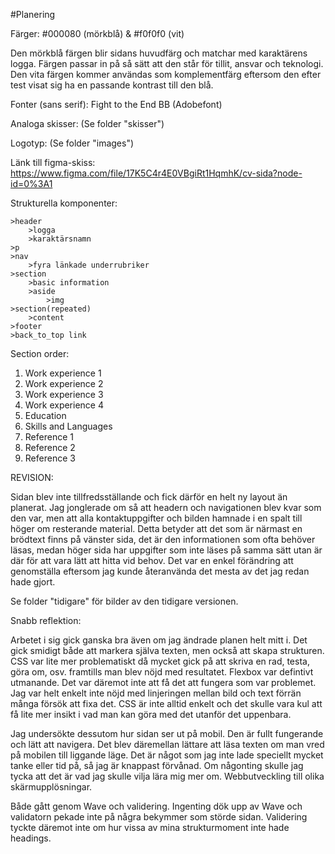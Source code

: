 #Planering

Färger: #000080 (mörkblå) & #f0f0f0 (vit)

Den mörkblå färgen blir sidans huvudfärg och matchar med karaktärens logga. Färgen passar in på så sätt att den står för tillit, ansvar och teknologi. Den vita färgen kommer användas som komplementfärg eftersom den efter test visat sig ha en passande kontrast till den blå.

Fonter (sans serif): Fight to the End BB (Adobefont)

Analoga skisser: (Se folder "skisser") 

Logotyp: (Se folder "images")

Länk till figma-skiss: https://www.figma.com/file/17K5C4r4E0VBgiRt1HqmhK/cv-sida?node-id=0%3A1 

Strukturella komponenter:
   
    >header
        >logga
        >karaktärsnamn
    >p
    >nav
        >fyra länkade underrubriker
    >section
        >basic information
        >aside
            >img
    >section(repeated)
        >content
    >footer
    >back_to_top link

Section order:

1. Work experience 1
2. Work experience 2
3. Work experience 3
4. Work experience 4
5. Education
6. Skills and Languages
7. Reference 1
8. Reference 2
9. Reference 3


REVISION:

Sidan blev inte tillfredsställande och fick därför en helt ny layout än planerat. Jag jonglerade om så att headern och navigationen blev kvar som den var, men att alla kontaktuppgifter och bilden hamnade i en spalt till höger om resterande material. Detta betyder att det som är närmast en brödtext finns på vänster sida, det är den informationen som ofta behöver läsas, medan höger sida har uppgifter som inte läses på samma sätt utan är där för att vara lätt att hitta vid behov. Det var en enkel förändring att genomställa eftersom jag kunde återanvända det mesta av det jag redan hade gjort. 


Se folder "tidigare" för bilder av den tidigare versionen.


Snabb reflektion:

Arbetet i sig gick ganska bra även om jag ändrade planen helt mitt i. Det gick smidigt både att markera själva texten, men också att skapa strukturen. CSS var lite mer problematiskt då mycket gick på att skriva en rad, testa, göra om, osv. framtills man blev nöjd med resultatet. Flexbox var defintivt utmanande. Det var däremot inte att få det att fungera som var problemet. Jag var helt enkelt inte nöjd med linjeringen mellan bild och text förrän många försök att fixa det. CSS är inte alltid enkelt och det skulle vara kul att få lite mer insikt i vad man kan göra med det utanför det uppenbara.

Jag undersökte dessutom hur sidan ser ut på mobil. Den är fullt fungerande och lätt att navigera. Det blev däremellan lättare att läsa texten om man vred på mobilen till liggande läge. Det är något som jag inte lade speciellt mycket tanke eller tid på, så jag är knappast förvånad. Om någonting skulle jag tycka att det är vad jag skulle vilja lära mig mer om. Webbutveckling till olika skärmupplösningar.

Både gått genom Wave och validering. Ingenting dök upp av Wave och validatorn pekade inte på några bekymmer som störde sidan. Validering tyckte däremot inte om hur vissa av mina strukturmoment inte hade headings.